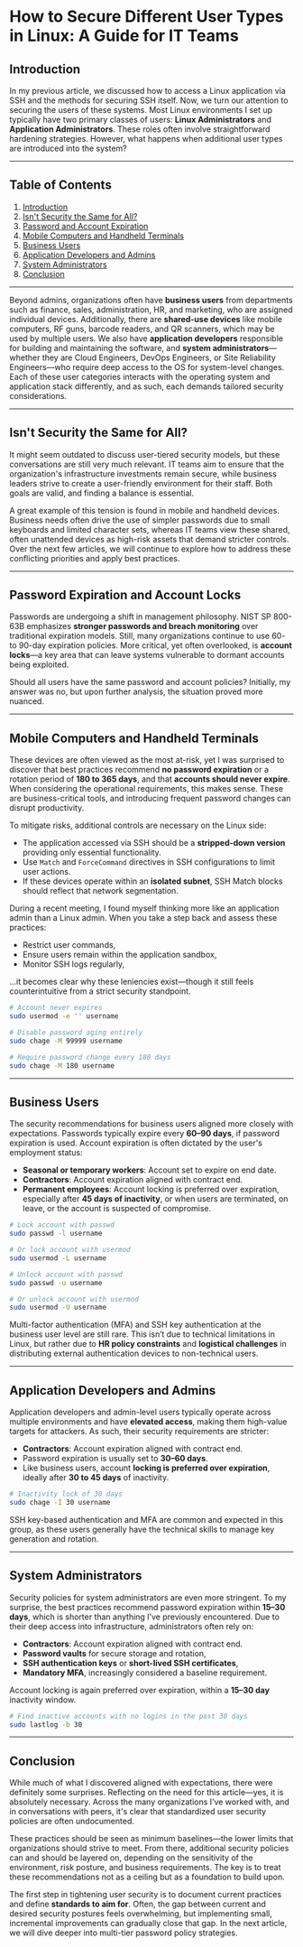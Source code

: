 # How to Secure Different User Types in Linux: A Guide for IT Teams
 
## Introduction

In my previous article, we discussed how to access a Linux application via SSH and the methods for securing SSH itself. Now, we turn our attention to securing the users of these systems. Most Linux environments I set up typically have two primary classes of users: **Linux Administrators** and **Application Administrators**. These roles often involve straightforward hardening strategies. However, what happens when additional user types are introduced into the system?

---
## Table of Contents

1. [Introduction](#introduction)
2. [Isn't Security the Same for All?](#isnt-security-the-same-for-all)
3. [Password and Account Expiration](#password-and-account-expiration)
4. [Mobile Computers and Handheld Terminals](#mobile-computers-and-handheld-terminals)
5. [Business Users](#business-users)
6. [Application Developers and Admins](#application-developers-and-admins)
7. [System Administrators](#system-administrators)
8. [Conclusion](#conclusion)

---


Beyond admins, organizations often have **business users** from departments such as finance, sales, administration, HR, and marketing, who are assigned individual devices. Additionally, there are **shared-use devices** like mobile computers, RF guns, barcode readers, and QR scanners, which may be used by multiple users. We also have **application developers** responsible for building and maintaining the software, and **system administrators**—whether they are Cloud Engineers, DevOps Engineers, or Site Reliability Engineers—who require deep access to the OS for system-level changes. Each of these user categories interacts with the operating system and application stack differently, and as such, each demands tailored security considerations.

---

## Isn't Security the Same for All?

It might seem outdated to discuss user-tiered security models, but these conversations are still very much relevant. IT teams aim to ensure that the organization's infrastructure investments remain secure, while business leaders strive to create a user-friendly environment for their staff. Both goals are valid, and finding a balance is essential.

A great example of this tension is found in mobile and handheld devices. Business needs often drive the use of simpler passwords due to small keyboards and limited character sets, whereas IT teams view these shared, often unattended devices as high-risk assets that demand stricter controls. Over the next few articles, we will continue to explore how to address these conflicting priorities and apply best practices.

---

## Password Expiration and Account Locks

Passwords are undergoing a shift in management philosophy. NIST SP 800-63B emphasizes **stronger passwords and breach monitoring** over traditional expiration models. Still, many organizations continue to use 60- to 90-day expiration policies. More critical, yet often overlooked, is **account locks**—a key area that can leave systems vulnerable to dormant accounts being exploited.

Should all users have the same password and account policies? Initially, my answer was no, but upon further analysis, the situation proved more nuanced.

---

## Mobile Computers and Handheld Terminals

These devices are often viewed as the most at-risk, yet I was surprised to discover that best practices recommend **no password expiration** or a rotation period of **180 to 365 days**, and that **accounts should never expire**. When considering the operational requirements, this makes sense. These are business-critical tools, and introducing frequent password changes can disrupt productivity.

To mitigate risks, additional controls are necessary on the Linux side:

* The application accessed via SSH should be a **stripped-down version** providing only essential functionality.
* Use `Match` and `ForceCommand` directives in SSH configurations to limit user actions.
* If these devices operate within an **isolated subnet**, SSH Match blocks should reflect that network segmentation.

During a recent meeting, I found myself thinking more like an application admin than a Linux admin. When you take a step back and assess these practices:

* Restrict user commands,
* Ensure users remain within the application sandbox,
* Monitor SSH logs regularly,

…it becomes clear why these leniencies exist—though it still feels counterintuitive from a strict security standpoint.

```bash
# Account never expires
sudo usermod -e '' username

# Disable password aging entirely
sudo chage -M 99999 username

# Require password change every 180 days
sudo chage -M 180 username
```

---

## Business Users

The security recommendations for business users aligned more closely with expectations. Passwords typically expire every **60–90 days**, if password expiration is used. Account expiration is often dictated by the user's employment status:

* **Seasonal or temporary workers**: Account set to expire on end date.
* **Contractors**: Account expiration aligned with contract end.
* **Permanent employees**: Account locking is preferred over expiration, especially after **45 days of inactivity**, or when users are terminated, on leave, or the account is suspected of compromise.

```bash
# Lock account with passwd
sudo passwd -l username

# Or lock account with usermod
sudo usermod -L username

# Unlock account with passwd
sudo passwd -u username

# Or unlock account with usermod
sudo usermod -U username
```

Multi-factor authentication (MFA) and SSH key authentication at the business user level are still rare. This isn’t due to technical limitations in Linux, but rather due to **HR policy constraints** and **logistical challenges** in distributing external authentication devices to non-technical users.

---

## Application Developers and Admins

Application developers and admin-level users typically operate across multiple environments and have **elevated access**, making them high-value targets for attackers. As such, their security requirements are stricter:
* **Contractors**: Account expiration aligned with contract end.
* Password expiration is usually set to **30–60 days**.
* Like business users, account **locking is preferred over expiration**, ideally after **30 to 45 days** of inactivity.

```bash
# Inactivity lock of 30 days
sudo chage -I 30 username
```

SSH key-based authentication and MFA are common and expected in this group, as these users generally have the technical skills to manage key generation and rotation.

---

## System Administrators

Security policies for system administrators are even more stringent. To my surprise, the best practices recommend password expiration within **15–30 days**, which is shorter than anything I’ve previously encountered. Due to their deep access into infrastructure, administrators often rely on:
* **Contractors**: Account expiration aligned with contract end.
* **Password vaults** for secure storage and rotation,
* **SSH authentication keys** or **short-lived SSH certificates**,
* **Mandatory MFA**, increasingly considered a baseline requirement.

Account locking is again preferred over expiration, within a **15–30 day** inactivity window.

```bash
# Find inactive accounts with no logins in the past 30 days
sudo lastlog -b 30
```

---

## Conclusion

While much of what I discovered aligned with expectations, there were definitely some surprises. Reflecting on the need for this article—yes, it is absolutely necessary. Across the many organizations I’ve worked with, and in conversations with peers, it's clear that standardized user security policies are often undocumented.

These practices should be seen as minimum baselines—the lower limits that organizations should strive to meet. From there, additional security policies can and should be layered on, depending on the sensitivity of the environment, risk posture, and business requirements. The key is to treat these recommendations not as a ceiling but as a foundation to build upon.

The first step in tightening user security is to document current practices and define **standards to aim for**. Often, the gap between current and desired security postures feels overwhelming, but implementing small, incremental improvements can gradually close that gap. In the next article, we will dive deeper into multi-tier password policy strategies.

